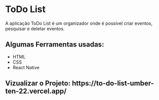 <h1>ToDo List</h1>

<p>A aplicação ToDo List é um organizador onde é possível criar eventos, pesquisar e deletar eventos.</p>

<h2>Algumas Ferramentas usadas:</h2>
<ul>
<li>HTML</li>
<li>CSS</li>
<li>React Native</li>
</ul>

<h2>Vizualizar o Projeto: https://to-do-list-umber-ten-22.vercel.app/</h2>
